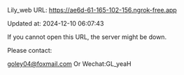 Lily_web URL: https://ae6d-61-165-102-156.ngrok-free.app

Updated at: 2024-12-10 06:07:43

If you cannot open this URL, the server might be down.

Please contact: 

goley04@foxmail.com Or Wechat:GL_yeaH